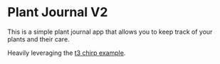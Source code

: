 # Plant Journal V2

This is a simple plant journal app that allows you to keep track of your plants and their care.

Heavily leveraging the [t3 chirp example](https://github.com/t3dotgg/chirp).
